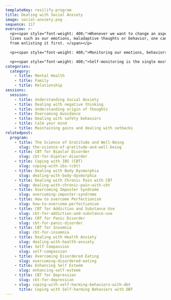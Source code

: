 ```yaml
---
templateKey: resilify-program
title: Dealing with Social Anxiety
image: social-anxiety.png
sequence: 117
overview: >-
  <p><span style="font-weight: 400;">Whenever we want to change an aspect of our
  lives such as our emotions, maladaptive thoughts or behavior, one can start
  from enlisting it first. </span></p>

  <p><span style="font-weight: 400;">Monitoring our emotions, behaviors and situations that trigger them helps us to become explicitly aware of our anxiety and thereby is the first step to change them. </span></p>

  <p><span style="font-weight: 400;">Self-monitoring is the single most important technique used in Cognitive Behavioral Therapy (CBT). It is important especially for self-directed change and self-regulation.</span></p>
categories:
  category:
    - title: Mental Health
    - title: Family
    - title: Relationship
sessions:
  session:
    - title: Understanding Social Anxiety
    - title: Dealing with negative thinking
    - title: Understanding origin of thoughts
    - title: Overcoming Avoidance
    - title: Dealing with safety behaviors
    - title: Calm your mind
    - title: Maintaining gains and dealing with setbacks
relatedpost:
  program:
    - title: The Science of Gratitude and Well-Being
      slug: the-science-of-gratitude-and-well-being
    - title: CBT for Bipolar Disorder
      slug: cbt-for-bipolar-disorder
    - title: Coping with IBS (CBT)
      slug: coping-with-ibs-(cbt)
    - title: Dealing with Body Dysmorphia
      slug: dealing-with-body-dysmorphia
    - title: Dealing with Chronic Pain with CBT
      slug: dealing-with-chronic-pain-with-cbt
    - title: Overcoming Imposter Syndrome
      slug: overcoming-imposter-syndrome
    - title: How to overcome Perfectionism
      slug: how-to-overcome-perfectionism
    - title: CBT for Addiction and Substance Use
      slug: cbt-for-addiction-and-substance-use
    - title: CBT for Panic Disorder
      slug: cbt-for-panic-disorder
    - title: CBT for Insomnia
      slug: cbt-for-insomnia
    - title: Dealing with Health Anxiety
      slug: dealing-with-health-anxiety
    - title: Self Compassion
      slug: self-compassion
    - title: Overcoming Disordered Eating
      slug: overcoming-disordered-eating
    - title: Enhancing Self Esteem
      slug: enhancing-self-esteem
    - title: CBT for Depression
      slug: cbt-for-depression
    - slug: coping-with-self-harming-behaviors-with-dbt
      title: Coping with Self-harming Behaviors with DBT
---
```

